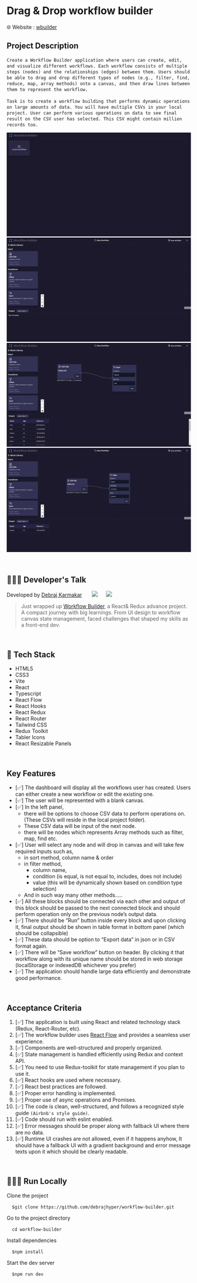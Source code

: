 # Drag & Drop workflow builder

🌐 Website : [wbuilder](https://wbuilder.vercel.app/)

## Project Description

    Create a Workflow Builder application where users can create, edit, and visualize different workflows. Each workflow consists of multiple steps (nodes) and the relationships (edges) between them. Users should be able to drag and drop different types of nodes (e.g., filter, find, reduce, map, array methods) onto a canvas, and then draw lines between them to represent the workflow.

    Task is to create a workflow building that performs dynamic operations on large amounts of data. You will have multiple CSVs in your local project. User can perform various operations on data to see final result on the CSV user has selected. This CSV might contain million records too.

![screen1](./template/screen1.png)
![screen2](./template/screen2.png)
![screen3](./template/screen3.png)
![screen4](./template/screen4.png)

<br/>

## 👨🏻‍💻 Developer's Talk
Developed by <a href="https://github.com/debrajhyper">Debraj Karmakar</a>
<span style="display:inline-flex; justify-content:space-evenly; width:20%;">
<a href="https://twitter.com/debraj_010">
  <img src="https://cdn.jsdelivr.net/gh/devicons/devicon/icons/twitter/twitter-original.svg" width="20px"/>
</a>
<a href="https://www.linkedin.com/in/debrajkarmakar010/">
  <img src="https://cdn.jsdelivr.net/gh/devicons/devicon/icons/linkedin/linkedin-original.svg" width="20px"/>
</a>
</span>

>Just wrapped up <a href="https://wbuilder.vercel.app/">Workflow Builder</a>, a React& Redux advance project. A compact journey with big learnings. From UI design to workflow canvas state management, faced challenges that shaped my skills as a front-end dev.

<br/>

## 🚀 Tech Stack

- HTML5
- CSS3
- Vite
- React
- Typescript
- React Flow
- React Hooks
- React Redux
- React Router
- Tailwind CSS
- Redux Toolkit
- Tabler Icons
- React Resizable Panels

<br/>

## Key Features

- [✅] The dashboard will display all the workflows user has created. Users can either create a new workflow or edit the existing one.
- [✅] The user will be represented with a blank canvas.
- [✅] In the left panel,
    - there will be options to choose CSV data to perform operations on. (These CSVs will reside in the local project folder).
    - These CSV data will be input of the next node.
    - there will be nodes which represents Array methods such as filter, map, find etc.
- [✅] User will select any node and will drop in canvas and will take few required inputs such as,
    - in sort method, column name & order
    - in filter method,
        - column name,
        - condition (is equal, is not equal to, includes, does not include)
        - value (this will be dynamically shown based on condition type selection)
    - And in such way many other methods…..
- [✅] All these blocks should be connected via each other and output of this block should be passed to the next connected block and should perform operation only on the previous node’s output data.
- [✅] There should be “Run” button inside every block and upon clicking it, final output should be shown in table format in bottom panel (which should be collapsible)
- [✅] These data should be option to “Export data” in json or in CSV format again.
- [✅] There will be “Save workflow” button on header. By clicking it that workflow along with its unique name should be stored in web storage (localStorage or indexedDB whichever you prefer)
- [✅] The application should handle large data efficiently and demonstrate good performance.

<br/>

## Acceptance Criteria

1. [✅] The application is built using React and related technology stack (Redux, React-Router, etc).
2. [✅] The workflow builder uses [React Flow](https://reactflow.dev/) and provides a seamless user experience.
3. [✅] Components are well-structured and properly organized.
4. [✅] State management is handled efficiently using Redux and context API.
5. [✅] You need to use Redux-toolkit for state management if you plan to use it.
6. [✅] React hooks are used where necessary.
7. [✅] React best practices are followed.
8. [✅] Proper error handling is implemented.
9. [✅] Proper use of async operations and Promises.
10. [✅] The code is clean, well-structured, and follows a recognized style guide ``(Airbnb's style guide)``.
11. [✅] Code should run with eslint enabled.
12. [✅] Error messages should be proper along with fallback UI where there are no data.
13. [✅] Runtime UI crashes are not allowed, even if it happens anyhow, It should have a fallback UI  with a gradient background and error message texts upon it which should be clearly readable.

<br/>

## 🏃🏻‍♂️ Run Locally

Clone the project
```
  $git clone https://github.com/debrajhyper/workflow-builder.git
```

Go to the project directory
```
  cd workflow-builder
```

Install dependencies
```
  $npm install
```

Start the dev server
```
  $npm run dev
```

<br/>